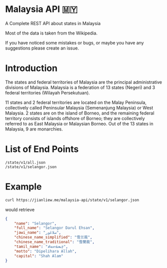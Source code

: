# Malaysia API 🇲🇾

A Complete REST API about states in Malaysia

Most of the data is taken from the Wikipedia.

If you have noticed some mistakes or bugs, or maybe you have any suggestions please create an issue.

# Introduction

The states and federal territories of Malaysia are the principal administrative divisions of Malaysia. Malaysia is a federation of 13 states (Negeri) and 3 federal territories (Wilayah Persekutuan).

11 states and 2 federal territories are located on the Malay Peninsula, collectively called Peninsular Malaysia (Semenanjung Malaysia) or West Malaysia. 2 states are on the island of Borneo, and the remaining federal territory consists of islands offshore of Borneo; they are collectively referred to as East Malaysia or Malaysian Borneo. Out of the 13 states in Malaysia, 9 are monarchies. 

# List of End Points

```
/state/v1/all.json
/state/v1/selangor.json
```

# Example

```bash
curl https://jianliew.me/malaysia-api/state/v1/selangor.json
```

would retrieve 

```json
{
    "name": "Selangor",
    "full_name": "Selangor Darul Ehsan",
    "jawi_name": "سلاڠور",
    "chinese_name_simplified": "雪兰莪",
    "chinese_name_traditional": "雪蘭莪",
    "tamil_name": "சிலாங்கூர்",
    "motto": "Dipelihara Allah",
    "capital": "Shah Alam"
}
```


